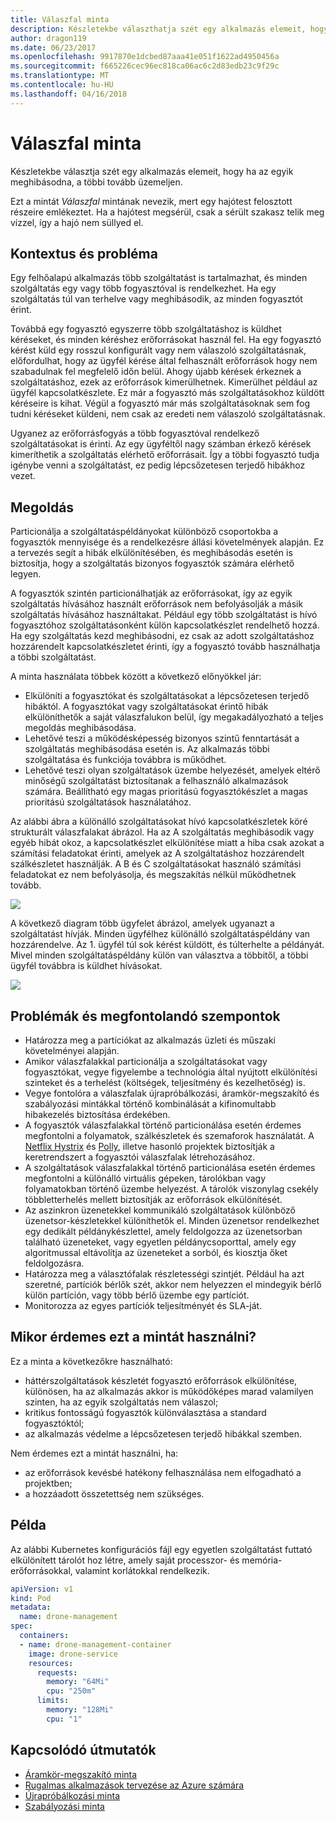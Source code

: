 ```yaml
---
title: Válaszfal minta
description: Készletekbe választhatja szét egy alkalmazás elemeit, hogy ha az egyik meghibásodna, a többi tovább üzemeljen
author: dragon119
ms.date: 06/23/2017
ms.openlocfilehash: 9917870e1dcbed87aaa41e051f1622ad4950456a
ms.sourcegitcommit: f665226cec96ec818ca06ac6c2d83edb23c9f29c
ms.translationtype: MT
ms.contentlocale: hu-HU
ms.lasthandoff: 04/16/2018
---
```

# <a name="bulkhead-pattern"></a>Válaszfal minta

Készletekbe választja szét egy alkalmazás elemeit, hogy ha az egyik meghibásodna, a többi tovább üzemeljen.

Ezt a mintát *Válaszfal* mintának nevezik, mert egy hajótest felosztott részeire emlékeztet. Ha a hajótest megsérül, csak a sérült szakasz telik meg vízzel, így a hajó nem süllyed el. 

## <a name="context-and-problem"></a>Kontextus és probléma

Egy felhőalapú alkalmazás több szolgáltatást is tartalmazhat, és minden szolgáltatás egy vagy több fogyasztóval is rendelkezhet. Ha egy szolgáltatás túl van terhelve vagy meghibásodik, az minden fogyasztót érint.

Továbbá egy fogyasztó egyszerre több szolgáltatáshoz is küldhet kéréseket, és minden kéréshez erőforrásokat használ fel. Ha egy fogyasztó kérést küld egy rosszul konfigurált vagy nem válaszoló szolgáltatásnak, előfordulhat, hogy az ügyfél kérése által felhasznált erőforrások hogy nem szabadulnak fel megfelelő időn belül. Ahogy újabb kérések érkeznek a szolgáltatáshoz, ezek az erőforrások kimerülhetnek. Kimerülhet például az ügyfél kapcsolatkészlete. Ez már a fogyasztó más szolgáltatásokhoz küldött kéréseire is kihat. Végül a fogyasztó már más szolgáltatásoknak sem fog tudni kéréseket küldeni, nem csak az eredeti nem válaszoló szolgáltatásnak.

Ugyanez az erőforrásfogyás a több fogyasztóval rendelkező szolgáltatásokat is érinti. Az egy ügyféltől nagy számban érkező kérések kimeríthetik a szolgáltatás elérhető erőforrásait. Így a többi fogyasztó tudja igénybe venni a szolgáltatást, ez pedig lépcsőzetesen terjedő hibákhoz vezet.

## <a name="solution"></a>Megoldás

Particionálja a szolgáltatáspéldányokat különböző csoportokba a fogyasztók mennyisége és a rendelkezésre állási követelmények alapján. Ez a tervezés segít a hibák elkülönítésében, és meghibásodás esetén is biztosítja, hogy a szolgáltatás bizonyos fogyasztók számára elérhető legyen.

A fogyasztók szintén particionálhatják az erőforrásokat, így az egyik szolgáltatás hívásához használt erőforrások nem befolyásolják a másik szolgáltatás hívásához használtakat. Például egy több szolgáltatást is hívó fogyasztóhoz szolgáltatásonként külön kapcsolatkészlet rendelhető hozzá. Ha egy szolgáltatás kezd meghibásodni, ez csak az adott szolgáltatáshoz hozzárendelt kapcsolatkészletet érinti, így a fogyasztó tovább használhatja a többi szolgáltatást.

A minta használata többek között a következő előnyökkel jár:

- Elkülöníti a fogyasztókat és szolgáltatásokat a lépcsőzetesen terjedő hibáktól. A fogyasztókat vagy szolgáltatásokat érintő hibák elkülöníthetők a saját válaszfalukon belül, így megakadályozható a teljes megoldás meghibásodása.
- Lehetővé teszi a működésképesség bizonyos szintű fenntartását a szolgáltatás meghibásodása esetén is. Az alkalmazás többi szolgáltatása és funkciója továbbra is működhet.
- Lehetővé teszi olyan szolgáltatások üzembe helyezését, amelyek eltérő minőségű szolgáltatást biztosítanak a felhasználó alkalmazások számára. Beállítható egy magas prioritású fogyasztókészlet a magas prioritású szolgáltatások használatához. 

Az alábbi ábra a különálló szolgáltatásokat hívó kapcsolatkészletek köré strukturált válaszfalakat ábrázol. Ha az A szolgáltatás meghibásodik vagy egyéb hibát okoz, a kapcsolatkészlet elkülönítése miatt a hiba csak azokat a számítási feladatokat érinti, amelyek az A szolgáltatáshoz hozzárendelt szálkészletet használják. A B és C szolgáltatásokat használó számítási feladatokat ez nem befolyásolja, és megszakítás nélkül működhetnek tovább.

![](./_images/bulkhead-1.png) 

A következő diagram több ügyfelet ábrázol, amelyek ugyanazt a szolgáltatást hívják. Minden ügyfélhez különálló szolgáltatáspéldány van hozzárendelve. Az 1. ügyfél túl sok kérést küldött, és túlterhelte a példányát. Mivel minden szolgáltatáspéldány külön van választva a többitől, a többi ügyfél továbbra is küldhet hívásokat.

![](./_images/bulkhead-2.png)
     
## <a name="issues-and-considerations"></a>Problémák és megfontolandó szempontok

- Határozza meg a partíciókat az alkalmazás üzleti és műszaki követelményei alapján.
- Amikor válaszfalakkal particionálja a szolgáltatásokat vagy fogyasztókat, vegye figyelembe a technológia által nyújtott elkülönítési szinteket és a terhelést (költségek, teljesítmény és kezelhetőség) is.
- Vegye fontolóra a válaszfalak újrapróbálkozási, áramkör-megszakító és szabályozási mintákkal történő kombinálását a kifinomultabb hibakezelés biztosítása érdekében.
- A fogyasztók válaszfalakkal történő particionálása esetén érdemes megfontolni a folyamatok, szálkészletek és szemaforok használatát. A [Netflix Hystrix][hystrix] és [Polly][polly], illetve hasonló projektek biztosítják a keretrendszert a fogyasztói válaszfalak létrehozásához.
- A szolgáltatások válaszfalakkal történő particionálása esetén érdemes megfontolni a különálló virtuális gépeken, tárolókban vagy folyamatokban történő üzembe helyezést. A tárolók viszonylag csekély többletterhelés mellett biztosítják az erőforrások elkülönítését.
- Az aszinkron üzenetekkel kommunikáló szolgáltatások különböző üzenetsor-készletekkel különíthetők el. Minden üzenetsor rendelkezhet egy dedikált példánykészlettel, amely feldolgozza az üzenetsorban található üzeneteket, vagy egyetlen példánycsoporttal, amely egy algoritmussal eltávolítja az üzeneteket a sorból, és kiosztja őket feldolgozásra.
- Határozza meg a választófalak részletességi szintjét. Például ha azt szeretné, partíciók bérlők szét, akkor nem helyezzen el mindegyik bérlő külön partíción, vagy több bérlő üzembe egy partíciót.
- Monitorozza az egyes partíciók teljesítményét és SLA-ját.

## <a name="when-to-use-this-pattern"></a>Mikor érdemes ezt a mintát használni?

Ez a minta a következőkre használható:

- háttérszolgáltatások készletét fogyasztó erőforrások elkülönítése, különösen, ha az alkalmazás akkor is működőképes marad valamilyen szinten, ha az egyik szolgáltatás nem válaszol;
- kritikus fontosságú fogyasztók különválasztása a standard fogyasztóktól;
- az alkalmazás védelme a lépcsőzetesen terjedő hibákkal szemben.

Nem érdemes ezt a mintát használni, ha:

- az erőforrások kevésbé hatékony felhasználása nem elfogadható a projektben;
- a hozzáadott összetettség nem szükséges.

## <a name="example"></a>Példa

Az alábbi Kubernetes konfigurációs fájl egy egyetlen szolgáltatást futtató elkülönített tárolót hoz létre, amely saját processzor- és memória-erőforrásokkal, valamint korlátokkal rendelkezik.

```yml
apiVersion: v1
kind: Pod
metadata:
  name: drone-management
spec:
  containers:
  - name: drone-management-container
    image: drone-service
    resources:
      requests:
        memory: "64Mi"
        cpu: "250m"
      limits:
        memory: "128Mi"
        cpu: "1"
```

## <a name="related-guidance"></a>Kapcsolódó útmutatók

- [Áramkör-megszakító minta](./circuit-breaker.md)
- [Rugalmas alkalmazások tervezése az Azure számára](../resiliency/index.md)
- [Újrapróbálkozási minta](./retry.md)
- [Szabályozási minta](./throttling.md)


<!-- links -->

[hystrix]: https://github.com/Netflix/Hystrix
[polly]: https://github.com/App-vNext/Polly
